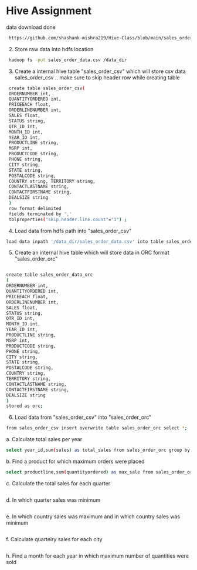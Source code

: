 # Hive Assignment

data download done
```bash
 https://github.com/shashank-mishra219/Hive-Class/blob/main/sales_order_data.csv
 ```
 
 
2. Store raw data into hdfs location
 ```bash
  hadoop fs -put sales_order_data.csv /data_dir
  ```

3. Create a internal hive table "sales_order_csv" which will store csv data sales_order_csv .. make sure to skip header row while creating table
```bash
 create table sales_order_csv( 
 ORDERNUMBER int,
 QUANTITYORDERED int,
 PRICEEACH float,
 ORDERLINENUMBER int, 
 SALES float, 
 STATUS string, 
 QTR_ID int, 
 MONTH_ID int, 
 YEAR_ID int, 
 PRODUCTLINE string, 
 MSRP int, 
 PRODUCTCODE string, 
 PHONE string, 
 CITY string, 
 STATE string, 
 POSTALCODE string, 
 COUNTRY string, TERRITORY string,
 CONTACTLASTNAME string, 
 CONTACTFIRSTNAME string, 
 DEALSIZE string 
 ) 
 row format delimited
 fields terminated by ',' 
 tblproperties("skip.header.line.count"="1") ;
```
4. Load data from hdfs path into "sales_order_csv" 
```bash
load data inpath '/data_dir/sales_order_data.csv' into table sales_order_csv;
```
5. Create an internal hive table which will store data in ORC format "sales_order_orc"

```bash

create table sales_order_data_orc 
(
ORDERNUMBER int,
QUANTITYORDERED int, 
PRICEEACH float, 
ORDERLINENUMBER int, 
SALES float, 
STATUS string, 
QTR_ID int, 
MONTH_ID int, 
YEAR_ID int, 
PRODUCTLINE string, 
MSRP int, 
PRODUCTCODE string, 
PHONE string, 
CITY string, 
STATE string, 
POSTALCODE string, 
COUNTRY string, 
TERRITORY string, 
CONTACTLASTNAME string, 
CONTACTFIRSTNAME string, 
DEALSIZE string 
) 
stored as orc;
```

6. Load data from "sales_order_csv" into "sales_order_orc"

```bash
from sales_order_csv insert overwrite table sales_order_orc select *;
```


a. Calculate total sales per year
```bash
select year_id,sum(sales) as total_sales from sales_order_orc group by year_id;
```

b. Find a product for which maximum orders were placed
```bash
select productline,sum(quantityordered) as max_sale from sales_order_orc group by productline order by max_sale;
```

c. Calculate the total sales for each quarter
```bash
```

d. In which quarter sales was minimum
```bash
```

e. In which country sales was maximum and in which country sales was minimum
```bash
```

f. Calculate quartelry sales for each city
```bash
```

h. Find a month for each year in which maximum number of quantities were sold
```bash
```

